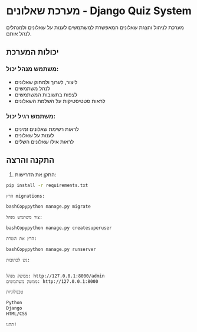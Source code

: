# מערכת שאלונים - Django Quiz System

מערכת לניהול והצגת שאלונים המאפשרת למשתמשים לענות על שאלונים ולמנהלים לנהל אותם.

## יכולות המערכת

### משתמש מנהל יכול:
- ליצור, לערוך ולמחוק שאלונים
- לנהל משתמשים
- לצפות בתשובות המשתמשים
- לראות סטטיסטיקות על השלמת השאלונים

### משתמש רגיל יכול:
- לראות רשימת שאלונים זמינים
- לענות על שאלונים
- לראות אילו שאלונים השלים

## התקנה והרצה

1. התקן את הדרישות:
```bash
pip install -r requirements.txt

הרץ migrations:

bashCopypython manage.py migrate

צור משתמש מנהל:

bashCopypython manage.py createsuperuser

הרץ את השרת:

bashCopypython manage.py runserver

גש לכתובות:


ממשק מנהל: http://127.0.0.1:8000/admin
ממשק משתמשים: http://127.0.0.1:8000

טכנולוגיות

Python
Django
HTML/CSS

תהנו!